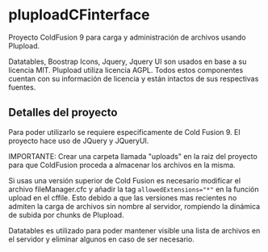 # pluploadCFinterface
Proyecto ColdFusion 9 para carga y administración de archivos usando Plupload.

Datatables, Boostrap Icons, Jquery, Jquery UI son usados en base a su licencia MIT.
Plupload utiliza licencia AGPL.
Todos estos componentes cuentan con su información de licencia y están intactos de sus respectivas fuentes.

Detalles del proyecto
--------------------
Para poder utilizarlo se requiere especificamente de Cold Fusion 9. El proyecto hace uso de JQuery y JQueryUI.

IMPORTANTE: Crear una carpeta llamada "uploads" en la raiz del proyecto para que ColdFusion proceda a almacenar los archivos en la misma.

Si usas una versión superior de Cold Fusion es necesario modificar el archivo fileManager.cfc y añadir la tag 
`allowedExtensions="*"`
en la función upload en el cffile. Esto debido a que las versiones mas recientes no admiten la carga de archivos sin nombre al servidor, rompiendo la dinámica de subida por chunks de Plupload.

Datatables es utilizado para poder mantener visible una lista de archivos en el servidor y eliminar algunos en caso de ser necesario.
